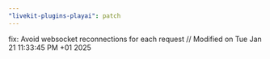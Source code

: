 ```yaml
---
"livekit-plugins-playai": patch
---
```


fix: Avoid websocket reconnections for each request
// Modified on Tue Jan 21 11:33:45 PM +01 2025
